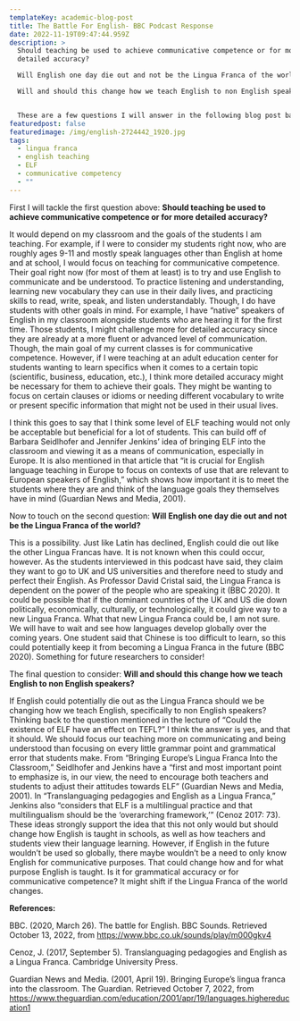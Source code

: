 ```yaml
---
templateKey: academic-blog-post
title: The Battle For English- BBC Podcast Response
date: 2022-11-19T09:47:44.959Z
description: >
  Should teaching be used to achieve communicative competence or for more
  detailed accuracy?

  Will English one day die out and not be the Lingua Franca of the world?

  Will and should this change how we teach English to non English speakers?


  These are a few questions I will answer in the following blog post based off of the podcast The Battle for English with Susie Dent with BBC.
featuredpost: false
featuredimage: /img/english-2724442_1920.jpg
tags:
  - lingua franca
  - english teaching
  - ELF
  - communicative competency
  - ""
---
```

First I will tackle the first question above: **Should teaching be used to achieve communicative competence or for more detailed accuracy?**

It would depend on my classroom and the goals of the students I am teaching.
For example, if I were to consider my students right now, who are roughly ages 9-11 and mostly speak languages other than English at home and at school, I would focus on teaching for communicative competence. Their goal right now (for most of them at least) is to try and use English to communicate and be understood. To practice listening and understanding, learning new vocabulary they can use in their daily lives, and practicing skills to read, write, speak, and listen understandably. Though, I do have students with other goals in mind. For example, I have “native” speakers of English in my classroom alongside students who are hearing it for the first time. Those students, I might challenge more for detailed accuracy since they are already at a more fluent or advanced level of communication. Though, the main goal of my current classes is for communicative competence.
However, if I were teaching at an adult education center for students wanting to learn specifics when it comes to a certain topic (scientific, business, education, etc.), I think more detailed accuracy might be necessary for them to achieve their goals. They might be wanting to focus on certain clauses or idioms or needing different vocabulary to write or present specific information that might not be used in their usual lives.

I think this goes to say that I think some level of ELF teaching would not only be acceptable but beneficial for a lot of students. This can build off of Barbara Seidlhofer and Jennifer Jenkins’ idea of bringing ELF into the classroom and viewing it as a means of communication, especially in Europe. It is also mentioned in that article that “it is crucial for English language teaching in Europe to focus on contexts of use that are relevant to European speakers of English,” which shows how important it is to meet the students where they are and think of the language goals they themselves have in mind (Guardian News and Media, 2001).

Now to touch on the second question: **Will English one day die out and not be the Lingua Franca of the world?**

This is a possibility. Just like Latin has declined, English could die out like the other Lingua Francas have. It is not known when this could occur, however. As the students interviewed in this podcast have said, they claim they want to go to UK and US universities and therefore need to study and perfect their English. As Professor David Cristal said, the Lingua Franca is dependent on the power of the people who are speaking it (BBC 2020). It could be possible that if the dominant countries of the UK and US die down politically, economically, culturally, or technologically, it could give way to a new Lingua Franca. What that new Lingua Franca could be, I am not sure. We will have to wait and see how languages develop globally over the coming years.
One student said that Chinese is too difficult to learn, so this could potentially keep it from becoming a Lingua Franca in the future (BBC 2020). Something for future researchers to consider! 

The final question to consider: **Will and should this change how we teach English to non English speakers?**

If English could potentially die out as the Lingua Franca should we be changing how we teach English, specifically to non English speakers? Thinking back to the question mentioned in the lecture of “Could the existence of ELF have an effect on TEFL?” I think the answer is yes, and that it should. We should focus our teaching more on communicating and being understood than focusing on every little grammar point and grammatical error that students make. From “Bringing Europe’s Lingua Franca Into the Classroom,” Seidlhofer and Jenkins have a “first and most important point to emphasize is, in our view, the need to encourage both teachers and students to adjust their attitudes towards ELF” (Guardian News and Media, 2001). In “Translanguaging pedagogies and English as a Lingua Franca,” Jenkins also “considers that ELF is a multilingual practice and that multilingualism should be the ‘overarching framework,’” (Cenoz 2017: 73). These ideas strongly support the idea that this not only would but should change how English is taught in schools, as well as how teachers and students view their language learning.  However, if English in the future wouldn’t be used so globally, there maybe wouldn’t be a need to only know English for communicative purposes. That could change how and for what purpose English is taught. Is it for grammatical accuracy or for communicative competence? It might shift if the Lingua Franca of the world changes.

**References:**

BBC. (2020, March 26). The battle for English. BBC Sounds. Retrieved October 13, 2022, from https://www.bbc.co.uk/sounds/play/m000gkv4 


Cenoz, J. (2017, September 5). Translanguaging pedagogies and English as a Lingua Franca. Cambridge University Press.


Guardian News and Media. (2001, April 19). Bringing Europe’s lingua franca into the classroom. The Guardian. Retrieved October 7, 2022, from https://www.theguardian.com/education/2001/apr/19/languages.highereducation1